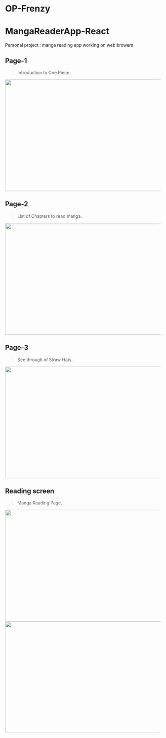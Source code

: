 # OP-Frenzy
# MangaReaderApp-React
Personal project : manga reading app working on web browers 

## Page-1
> Introduction to One Piece.
<img src="./screenshots/mangareaderapp-login.jpg" width="640" height="360"/>

## Page-2
> List of Chapters to read manga.
<img src="./screenshots/mangareaderapp-mangalist.jpg" width="640" height="360"/>

## Page-3 
> See through of Straw Hats.
<img src="./screenshots/mangareaderapp-mangalist-search.jpg" width="640" height="360"/>

## Reading screen
> Manga Reading Page.
<img src="./screenshots/mangareaderapp-reading.jpg" width="640" height="360"/>
<img src="./screenshots/mangareaderapp-reading-zoom.jpg" width="640" height="360"/>
